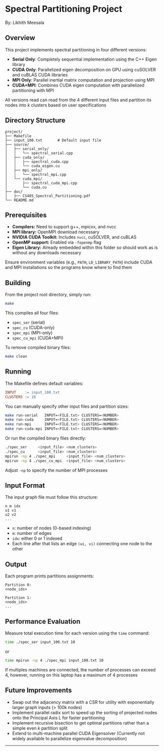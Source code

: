 # Spectral Partitioning Project

By: Likhith Meesala

## Overview

This project implements spectral partitioning in four different versions:

* **Serial Only**: Completely sequential implementation using the C++ Eigen library
* **CUDA Only**: Parallelized eigen decomposition on GPU using cuSOLVER and cuBLAS CUDA libraries
* **MPI Only**: Parallel inertial matrix computation and projection  using MPI
* **CUDA+MPI**: Combines CUDA eigen computation with parallelized partitioning with MPI

All versions read can read from the 4 different input files and partition its nodes into *k* clusters based on user specifications

## Directory Structure

```
project/
├── Makefile
├── input_100.txt       # Default input file
├── source/
│   ├── serial_only/
│   │   └── spectral_serial.cpp
│   ├── cuda_only/
│   │   ├── spectral_cuda.cpp
│   │   └── cuda_eigen.cu
│   ├── mpi_only/
│   │   └── spectral_mpi.cpp
│   └── cuda_mpi/
│       ├── spectral_cuda_mpi.cpp
│       └── cuda.cu
├── doc/
│   ├── CS485_Spectral_Partitioning.pdf
└── README.md
```

## Prerequisites

* **Compilers:** Need to support g++, mpicxx, and nvcc
* **MPI library:** OpenMPI download necessary
* **NVIDIA CUDA Toolkit:** Includes `nvcc`, cuSOLVER, and cuBLAS
* **OpenMP support:** Enabled via `-fopenmp` flag
* **Eigen Library:** Already embedded within this folder so should work as is without any downloads necessary

Ensure environment variables (e.g., `PATH`, `LD_LIBRARY_PATH`) include CUDA and MPI installations so the programs know where to find them

## Building

From the project root directory, simply run:

```bash
make
```

This compiles all four files:

* `spec_ser` (serial)
* `spec_cu` (CUDA-only)
* `spec_mpi` (MPI-only)
* `spec_cu_mpi` (CUDA+MPI)

To remove compiled binary files:

```bash
make clean
```

## Running

The Makefile defines default variables:

```makefile
INPUT    := input_100.txt
CLUSTERS := 10
```

You can manually specify other input files and partition sizes:

```bash
make run-serial   INPUT=<FILE.txt> CLUSTERS=<NUMBER>
make run-cuda     INPUT=<FILE.txt> CLUSTERS=<NUMBER>
make run-mpi      INPUT=<FILE.txt> CLUSTERS=<NUMBER>
make run-cuda-mpi INPUT=<FILE.txt> CLUSTERS=<NUMBER>
```

Or run the compiled binary files directly:

```bash
./spec_ser     <input_file> <num_clusters>
./spec_cu      <input_file> <num_clusters>
mpirun -np 4 ./spec_mpi     <input_file> <num_clusters>
mpirun -np 4 ./spec_cu_mpi  <input_file> <num_clusters>
```

Adjust `-np` to specify the number of MPI processes

## Input Format

The input graph file must follow this structure:

```
n m idx
u1 v1
u2 v2
...
```

* `n`: number of nodes (0-based indexing)
* `m`: number of edges
* `idx`: either 0 or 1 indexed
* Each line after that lists an edge `(ui, vi)` connecting one node to the other

## Output

Each program prints partitions assignments:

```
Partition 0:
<node_ids>

Partition 1:
<node_ids>
...
```

## Performance Evaluation

Measure total execution time for each version using the `time` command:

```bash
time ./spec_ser input_100.txt 10
```

or

```bash
time mpirun -np 4 ./spec_mpi input_100.txt 10
```

If multiples machines are connected, the number of processes can exceed 4, however, running on this laptop has a maximum of 4 processes

## Future Improvements

* Swap out the adjacency matrix with a CSR for utility with exponentially larger graph inputs (> 100k nodes)
* Implement parallel radix sort to speed up the sorting of projected nodes onto the Principal Axis L for faster partitioning
* Implement recursive bisection to get optimal partitions rather than a simple even *k* partition split
* Extend to multi-machine parallel CUDA Eigensolver (Currently not widely available to parallelize eigenvalue decomposition)
---
